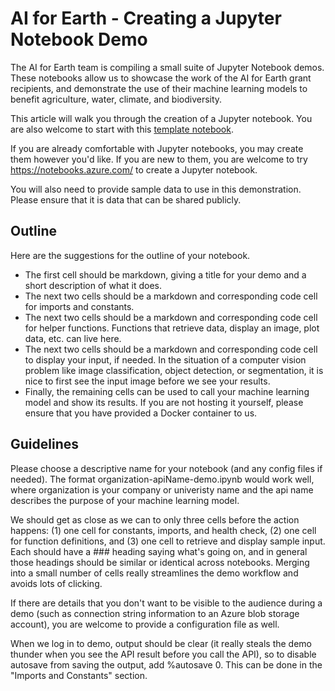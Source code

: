 # AI for Earth - Creating a Jupyter Notebook Demo
The AI for Earth team is compiling a small suite of Jupyter Notebook demos.  These notebooks allow us to showcase the work of the AI for Earth grant recipients, and demonstrate the use of their machine learning models to benefit agriculture, water, climate, and biodiversity.  

This article will walk you through the creation of a Jupyter notebook.  You are also welcome to start with this [template notebook](./Notebooks/template-demo.ipynb).  

If you are already comfortable with Jupyter notebooks, you may create them however you'd like.  If you are new to them, you are welcome to try https://notebooks.azure.com/ to create a Jupyter notebook.  

You will also need to provide sample data to use in this demonstration.  Please ensure that it is data that can be shared publicly.  

## Outline

Here are the suggestions for the outline of your notebook.  
+ The first cell should be markdown, giving a title for your demo and a short description of what it does.  
+ The next two cells should be a markdown and corresponding code cell for imports and constants.  
+ The next two cells should be a markdown and corresponding code cell for helper functions.  Functions that retrieve data, display an image, plot data, etc. can live here.  
+ The next two cells should be a markdown and corresponding code cell to display your input, if needed.  In the situation of a computer vision problem like image classification, object detection, or segmentation, it is nice to first see the input image before we see your results.
+ Finally, the remaining cells can be used to call your machine learning model and show its results.  If you are not hosting it yourself, please ensure that you have provided a Docker container to us.  

## Guidelines

Please choose a descriptive name for your notebook (and any config files if needed).  The format organization-apiName-demo.ipynb would work well, where organization is your company or univeristy name and the api name describes the purpose of your machine learning model.  
	
We should get as close as we can to only three cells before the action happens: (1) one cell for constants, imports, and health check, (2) one cell for function definitions, and (3) one cell to retrieve and display sample input.  Each should have a ### heading saying what's going on, and in general those headings should be similar or identical across notebooks.  Merging into a small number of cells really streamlines the demo workflow and avoids lots of clicking.  

If there are details that you don't want to be visible to the audience during a demo (such as connection string information to an Azure blob storage account), you are welcome to provide a configuration file as well.  

When we log in to demo, output should be clear (it really steals the demo thunder when you see the API result before you call the API), so to disable autosave from saving the output, add %autosave 0.  This can be done in the "Imports and Constants" section.  

